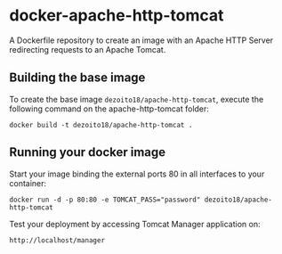 docker-apache-http-tomcat
=========================

A Dockerfile repository to create an image with an Apache HTTP Server redirecting requests to an Apache Tomcat.

Building the base image
-----------------------

To create the base image `dezoito18/apache-http-tomcat`, execute the following command on the apache-http-tomcat folder:

	docker build -t dezoito18/apache-http-tomcat .


Running your docker image
-------------------------

Start your image binding the external ports 80 in all interfaces to your container:

	docker run -d -p 80:80 -e TOMCAT_PASS="password" dezoito18/apache-http-tomcat

Test your deployment by accessing Tomcat Manager application on:

	http://localhost/manager
